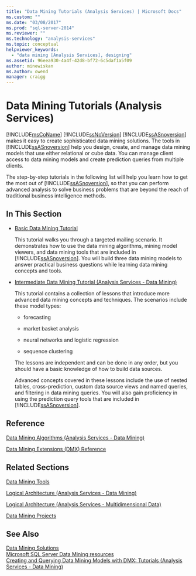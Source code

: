 ```yaml
---
title: "Data Mining Tutorials (Analysis Services) | Microsoft Docs"
ms.custom: ""
ms.date: "03/08/2017"
ms.prod: "sql-server-2014"
ms.reviewer: ""
ms.technology: "analysis-services"
ms.topic: conceptual
helpviewer_keywords: 
  - "data mining [Analysis Services], designing"
ms.assetid: 96eea930-4a4f-42d8-bf72-6c5daf1a5f09
author: minewiskan
ms.author: owend
manager: craigg
---
```

# Data Mining Tutorials (Analysis Services)
  [!INCLUDE[msCoName](../includes/msconame-md.md)] [!INCLUDE[ssNoVersion](../includes/ssnoversion-md.md)] [!INCLUDE[ssASnoversion](../includes/ssasnoversion-md.md)] makes it easy to create sophisticated data mining solutions. The tools in [!INCLUDE[ssASnoversion](../includes/ssasnoversion-md.md)] help you design, create, and manage data mining models that use either relational or cube data. You can manage client access to data mining models and create prediction queries from multiple clients.  
  
 The step-by-step tutorials in the following list will help you learn how to get the most out of [!INCLUDE[ssASnoversion](../includes/ssasnoversion-md.md)], so that you can perform advanced analysis to solve business problems that are beyond the reach of traditional business intelligence methods.  
  
## In This Section  
  
-   [Basic Data Mining Tutorial](../tutorials/basic-data-mining-tutorial.md)  
  
     This tutorial walks you through a targeted mailing scenario. It demonstrates how to use the data mining algorithms, mining model viewers, and data mining tools that are included in [!INCLUDE[ssASnoversion](../includes/ssasnoversion-md.md)]. You will build three data mining models to answer practical business questions while learning data mining concepts and tools.  
  
-   [Intermediate Data Mining Tutorial &#40;Analysis Services - Data Mining&#41;](../tutorials/intermediate-data-mining-tutorial-analysis-services-data-mining.md)  
  
     This tutorial contains a collection of lessons that introduce more advanced data mining concepts and techniques. The scenarios include these model types:  
  
    -   forecasting  
  
    -   market basket analysis  
  
    -   neural networks and logistic regression  
  
    -   sequence clustering  
  
     The lessons are independent and can be done in any order, but you should have a basic knowledge of how to build data sources.  
  
     Advanced concepts covered in these lessons include the use of nested tables, cross-prediction, custom data source views and named queries, and filtering in data mining queries. You will also gain proficiency in using the prediction query tools that are included in [!INCLUDE[ssASnoversion](../includes/ssasnoversion-md.md)].  
  
## Reference  
 [Data Mining Algorithms &#40;Analysis Services - Data Mining&#41;](data-mining/data-mining-algorithms-analysis-services-data-mining.md)  
  
 [Data Mining Extensions &#40;DMX&#41; Reference](/sql/dmx/data-mining-extensions-dmx-reference)  
  
## Related Sections  
 [Data Mining Tools](data-mining/data-mining-tools.md)  
  
 [Logical Architecture &#40;Analysis Services - Data Mining&#41;](data-mining/logical-architecture-analysis-services-data-mining.md)  
  
 [Logical Architecture &#40;Analysis Services - Multidimensional Data&#41;](multidimensional-models/olap-logical/understanding-microsoft-olap-logical-architecture.md)  
  
 [Data Mining Projects](data-mining/data-mining-projects.md)  
  
## See Also  
 [Data Mining Solutions](data-mining/data-mining-solutions.md)   
 [Microsoft SQL Server Data Mining resources](https://go.microsoft.com/fwlink/?LinkId=97965)   
 [Creating and Querying Data Mining Models with DMX: Tutorials &#40;Analysis Services - Data Mining&#41;](../../2014/tutorials/create-query-data-mining-models-dmx-tutorials.md)  
  
  
